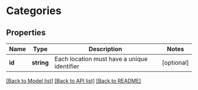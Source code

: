 # Categories

## Properties
Name | Type | Description | Notes
------------ | ------------- | ------------- | -------------
**id** | **string** | Each location must have a unique identifier | [optional] 

[[Back to Model list]](../README.md#documentation-for-models) [[Back to API list]](../README.md#documentation-for-api-endpoints) [[Back to README]](../README.md)


